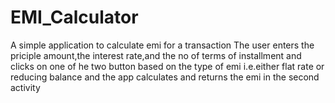 # EMI_Calculator
A simple application to calculate emi for a transaction
The user enters the priciple amount,the interest rate,and the no of terms of installment and clicks on one of he two button based on the type of emi i.e.either flat rate or reducing balance and the app calculates and returns the emi in the second activity 
